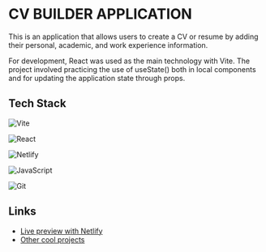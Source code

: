 # CV BUILDER APPLICATION

This is an application that allows users to create a CV or resume by adding their personal, academic, and work experience information.

For development, React was used as the main technology with Vite. The project involved practicing the use of useState() both in local components and for updating the application state through props.

## Tech Stack

![Vite](https://img.shields.io/badge/vite-%23646CFF.svg?style=for-the-badge&logo=vite&logoColor=white)

![React](https://img.shields.io/badge/react-%2320232a.svg?style=for-the-badge&logo=react&logoColor=%2361DAFB)

![Netlify](https://img.shields.io/badge/netlify-%23000000.svg?style=for-the-badge&logo=netlify&logoColor=#00C7B7)

![JavaScript](https://img.shields.io/badge/javascript-%23323330.svg?style=for-the-badge&logo=javascript&logoColor=%23F7DF1E)

![Git](https://img.shields.io/badge/git-%23F05033.svg?style=for-the-badge&logo=git&logoColor=white)

## Links

- [Live preview with Netlify](https://resumerio-nicktechz.netlify.app/)
- [Other cool projects](https://github.com/nicktechz)

